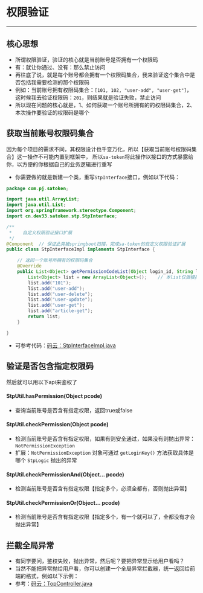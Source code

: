# 权限验证
--- 


## 核心思想

- 所谓权限验证，验证的核心就是当前账号是否拥有一个权限码
- 有：就让你通过、没有：那么禁止访问
- 再往底了说，就是每个账号都会拥有一个权限码集合，我来验证这个集合中是否包括我需要检测的那个权限码
- 例如：当前账号拥有权限码集合：`[101, 102, "user-add", "user-get"]`，这时候我去验证权限码：`201`，则结果就是验证失败，禁止访问
- 所以现在问题的核心就是，1、如何获取一个账号所拥有的的权限码集合，2、本次操作要验证的权限码是哪个 

## 获取当前账号权限码集合
因为每个项目的需求不同，其权限设计也千变万化，所以【获取当前账号权限码集合】这一操作不可能内置到框架中，
所以`sa-token`将此操作以接口的方式暴露给你，以方便的你根据自己的业务逻辑进行重写

- 你需要做的就是新建一个类，重写`StpInterface`接口，例如以下代码：

``` java 
package com.pj.satoken;

import java.util.ArrayList;
import java.util.List;
import org.springframework.stereotype.Component;
import cn.dev33.satoken.stp.StpInterface;

/**
 *    自定义权限验证接口扩展 
 */
@Component	// 保证此类被springboot扫描，完成sa-token的自定义权限验证扩展 
public class StpInterfaceImpl implements StpInterface {

	// 返回一个账号所拥有的权限码集合 
	@Override
	public List<Object> getPermissionCodeList(Object login_id, String login_key) {
		List<Object> list = new ArrayList<Object>();	// 本list仅做模拟，实际项目中要根据具体业务逻辑来查询权限
		list.add("101");
		list.add("user-add");
		list.add("user-delete");
		list.add("user-update");
		list.add("user-get");
		list.add("article-get");
		return list;
	}

}
```


- 可参考代码：[码云：StpInterfaceImpl.java](https://gitee.com/sz6/sa-token/blob/master/sa-token-demo-springboot/src/main/java/com/pj/satoken/StpInterfaceImpl.java)



## 验证是否包含指定权限码 
然后就可以用以下api来鉴权了

#### StpUtil.hasPermission(Object pcode)
- 查询当前账号是否含有指定权限，返回true或false 

#### StpUtil.checkPermission(Object pcode)
- 检测当前账号是否含有指定权限，如果有则安全通过，如果没有则抛出异常：`NotPermissionException`
- 扩展：`NotPermissionException` 对象可通过 `getLoginKey()` 方法获取具体是哪个 `StpLogic` 抛出的异常

#### StpUtil.checkPermissionAnd(Object... pcode)
- 检测当前账号是否含有指定权限【指定多个，必须全都有，否则抛出异常】

#### StpUtil.checkPermissionOr(Object... pcode)
- 检测当前账号是否含有指定权限【指定多个，有一个就可以了，全都没有才会抛出异常】




## 拦截全局异常
- 有同学要问，鉴权失败，抛出异常，然后呢？要把异常显示给用户看吗？
- 当然不能把异常抛给用户看，你可以创建一个全局异常拦截器，统一返回给前端的格式，例如以下示例：
- 参考：[码云：TopController.java](https://gitee.com/sz6/sa-token/blob/master/sa-token-demo-springboot/src/main/java/com/pj/test/TopController.java)
